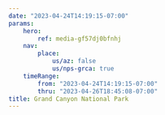 ```yaml
---
date: "2023-04-24T14:19:15-07:00"
params:
    hero:
        ref: media-gf57dj0bfnhj
    nav:
        place:
            us/az: false
            us/nps-grca: true
    timeRange:
        from: "2023-04-24T14:19:15-07:00"
        thru: "2023-04-26T18:45:08-07:00"
title: Grand Canyon National Park
---
```

